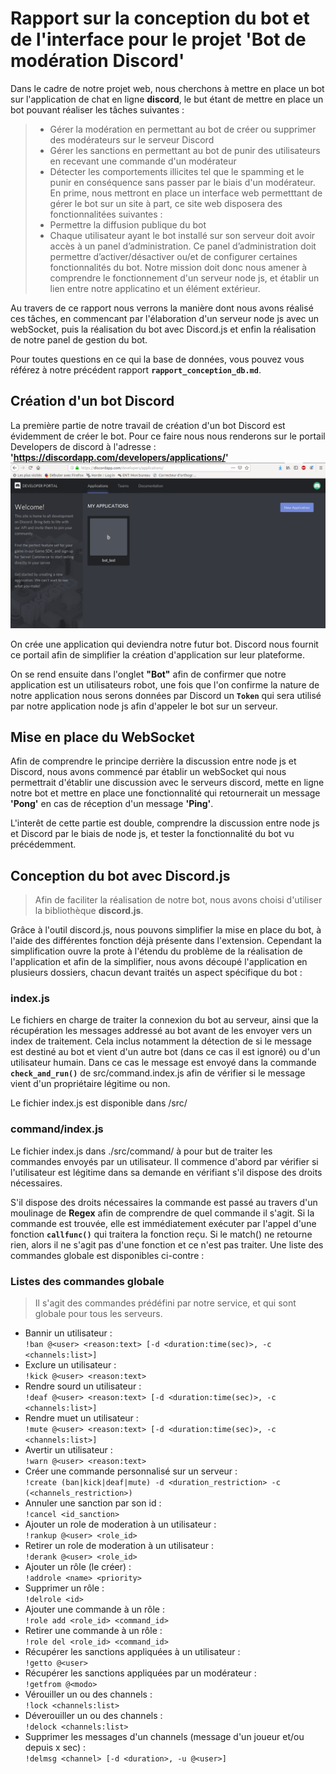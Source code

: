 # Rapport sur la conception du bot et de l'interface pour le projet 'Bot de modération Discord'



Dans le cadre de notre projet web, nous cherchons à mettre en place un bot sur l'application de chat en ligne __discord__, 
le but étant de mettre en place un bot pouvant réaliser les tâches suivantes : 
> - Gérer la modération en permettant au bot de créer ou supprimer des modérateurs sur le serveur Discord
> - Gérer les sanctions en permettant au bot de punir des utilisateurs en recevant une commande d'un modérateur
> - Détecter les comportements illicites tel que le spamming et le punir en conséquence sans passer par  le biais d'un modérateur.
En prime, nous mettront en place un interface web permetttant de gérer le bot sur un site à part, 
ce site web disposera des fonctionnalitées suivantes :
> - Permettre la diffusion publique du bot 
> - Chaque utilisateur ayant le bot installé sur son serveur doit avoir accès à un panel
d’administration. Ce panel d’administration doit permettre d’activer/désactiver ou/et de configurer
certaines fonctionnalités du bot.
Notre mission doit donc nous amener à comprendre le fonctionnement d'un serveur node js, et établir un lien entre notre applicatino et un élément extérieur. 

Au travers de ce rapport nous verrons la manière dont nous avons réalisé ces tâches, en commencant par l'élaboration d'un serveur node js avec un webSocket, puis la réalisation du bot avec Discord.js et enfin la réalisation de notre panel de gestion du bot. 


Pour toutes questions en ce qui la base de données, vous pouvez vous référez à notre précédent rapport  __`rapport_conception_db.md`__. 

## Création d'un bot Discord

La première partie de notre travail de création d'un bot Discord est évidemment de créer le bot. Pour ce faire nous nous renderons sur le portail Developers de discord à l'adresse : __'https://discordapp.com/developers/applications/'__ 
![Portail Developers de Discord](./rapport_bot_picture/developer_portal.png)

On crée une application qui deviendra notre futur bot. Discord nous fournit ce portail afin de simplifier la création d'application sur leur plateforme. 

On se rend ensuite dans l'onglet **"Bot"** afin de confirmer que notre application est un utilisateurs robot, une fois que l'on confirme la nature de notre application nous serons données par Discord un __`Token`__ qui sera utilisé par notre application node js afin d'appeler le bot sur un serveur.



## Mise en place du WebSocket

Afin de comprendre le principe derrière la discussion entre node js et Discord, nous avons commencé par établir un webSocket qui nous permettrait d'établir une discussion avec le serveurs discord, mette en ligne notre bot et mettre en place une fonctionnalité qui retournerait un message __'Pong'__ en cas de réception d'un message __'Ping'__. 

L'interêt de cette partie est double, comprendre la discussion entre node js et Discord par le biais de node js, et tester la fonctionnalité du bot vu précédemment.




## Conception du bot avec Discord.js


> Afin de faciliter la réalisation de notre bot, nous avons choisi d'utiliser la bibliothèque __discord.js__.

Grâce à l'outil discord.js, nous pouvons simplifier la mise en place du bot, à l'aide des différentes fonction déjà présente dans l'extension. Cependant la simplification ouvre la prote à l'étendu du problème de la réalisation de l'application et afin de la simplifier, nous avons découpé l'application en plusieurs dossiers, chacun devant traités un aspect spécifique du bot :

### index.js

Le fichiers en charge de traiter la connexion du bot au serveur, ainsi que la récupération les messages addressé au bot avant de les envoyer vers un index de traitement. Cela inclus notamment la détection de si le message est destiné au bot et vient d'un autre bot (dans ce cas il est ignoré) ou d'un utilisateur humain. Dans ce cas le message est envoyé dans la commande __`check_and_run()`__ de src/command.index.js afin de vérifier si le message vient d'un propriétaire légitime ou non.

Le fichier index.js est disponible dans /src/

### command/index.js

Le fichier index.js dans ./src/command/ à pour but de traiter les commandes envoyés par un utilisateur. Il commence d'abord par vérifier si l'utilisateur est légitime dans sa demande en vérifiant s'il dispose des droits nécessaires. 

S'il dispose des droits nécessaires la commande est passé au travers d'un moulinage de **Regex** afin de comprendre de quel commande il s'agit. Si la commande est trouvée, elle est immédiatement exécuter par l'appel d'une fonction **`callfunc()`** qui traitera la fonction reçu. Si le match() ne retourne rien, alors il ne s'agit pas d'une fonction et ce n'est pas traiter.  Une liste des commandes globale est disponibles ci-contre :

### Listes des commandes globale

> Il s'agit des commandes prédéfini par notre service, et qui sont globale pour tous les serveurs.

* Bannir un utilisateur :\
`!ban @<user> <reason:text> [-d <duration:time(sec)>, -c <channels:list>]`
* Exclure un utilisateur :\
`!kick @<user> <reason:text>`
* Rendre sourd un utilisateur :\
`!deaf @<user> <reason:text> [-d <duration:time(sec)>, -c <channels:list>]`
* Rendre muet un utilisateur :\
`!mute @<user> <reason:text> [-d <duration:time(sec)>, -c <channels:list>]`
* Avertir un utilisateur :\
`!warn @<user> <reason:text>`
* Créer une commande personnalisé sur un serveur :\
`!create (ban|kick|deaf|mute) -d <duration_restriction> -c (<channels_restriction>)`
* Annuler une sanction par son id :\
`!cancel <id_sanction>`
* Ajouter un role de moderation à un utilisateur :\
`!rankup @<user> <role_id>`
* Retirer un role de moderation à un utilisateur :\
`!derank @<user> <role_id>`
* Ajouter un rôle (le créer) :\
`!addrole <name> <priority>`
* Supprimer un rôle :\
`!delrole <id>`
* Ajouter une commande à un rôle :\
`!role add <role_id> <command_id>`
* Retirer une commande à un rôle :\
`!role del <role_id> <command_id>`
* Récupérer les sanctions appliquées à un utilisateur :\
`!getto @<user>`
* Récupérer les sanctions appliquées par un modérateur :\
`!getfrom @<modo>`
* Vérouiller un ou des channels :\
`!lock <channels:list>`
* Déverouiller un ou des channels :\
`!delock <channels:list>`
* Supprimer les messages d'un channels (message d'un joueur et/ou depuis x sec) :\
`!delmsg <channel> [-d <duration>, -u @<user>]`

